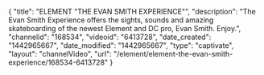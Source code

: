 {
    "title": "ELEMENT \"THE EVAN SMITH EXPERIENCE\"",
    "description": "The Evan Smith Experience offers the sights, sounds and amazing skateboarding of the newest Element and DC pro, Evan Smith. Enjoy.",
    "channelid": "168534",
    "videoid": "6413728",
    "date_created": "1442965667",
    "date_modified": "1442965667",
    "type": "captivate",
    "layout": "channelVideo",
    "url": "\/element\/element-the-evan-smith-experience\/168534-6413728"
}